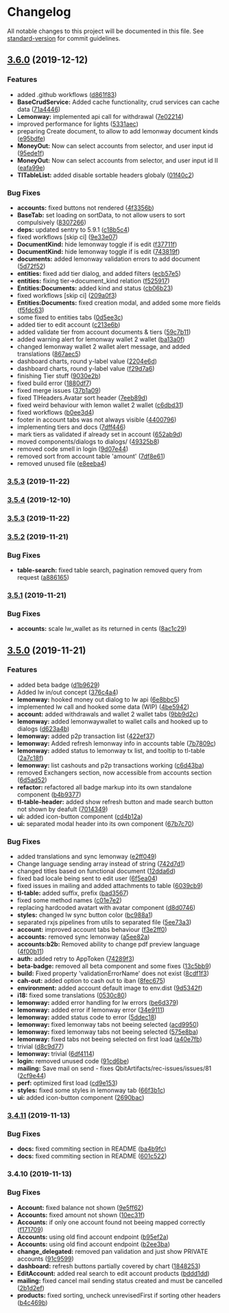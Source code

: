 # Changelog

All notable changes to this project will be documented in this file. See [standard-version](https://github.com/conventional-changelog/standard-version) for commit guidelines.

## [3.6.0](https://github.com/QbitArtifacts/rec-admin/compare/v3.5.4...v3.6.0) (2019-12-12)


### Features

* added .github workflows ([d861f83](https://github.com/QbitArtifacts/rec-admin/commit/d861f83baab464ac9e9e7bf406ff30706c2f201d))
* **BaseCrudService:** Added cache functionality, crud services can cache data ([71a4446](https://github.com/QbitArtifacts/rec-admin/commit/71a4446c7b19481db023802a640c6c326751c6df))
* **Lemonway:** implemented api call for withdrawal ([7e02214](https://github.com/QbitArtifacts/rec-admin/commit/7e02214af92067f5caab426e63b3a9a16e22c888))
* improved performance for lights ([5331aec](https://github.com/QbitArtifacts/rec-admin/commit/5331aec142d7c22e76d68b79dde05152f9fa821d))
* preparing Create document, to allow to add lemonway document kinds ([e95bdfe](https://github.com/QbitArtifacts/rec-admin/commit/e95bdfe5695aeab996bdc489a40b9f665da97e59))
* **MoneyOut:** Now can select accounts from selector, and user input id ([95ede1f](https://github.com/QbitArtifacts/rec-admin/commit/95ede1f29ccd0ce3d760255c01e51e849c76448b))
* **MoneyOut:** Now can select accounts from selector, and user input id II ([eafa99e](https://github.com/QbitArtifacts/rec-admin/commit/eafa99e708d9d441f2bab7b6be7e5a84bd4954cc))
* **TlTableList:** added disable sortable headers globaly ([01f40c2](https://github.com/QbitArtifacts/rec-admin/commit/01f40c2a6de45f28f4f7a8292ab3d89eb736feba))


### Bug Fixes

* **accounts:** fixed buttons not rendered ([4f3356b](https://github.com/QbitArtifacts/rec-admin/commit/4f3356bb4c008e3271b8b8f41c4bac34ad77569e))
* **BaseTab:** set loading on sortData, to not allow users to sort compulsively ([8307266](https://github.com/QbitArtifacts/rec-admin/commit/830726688e5b7e3545cc2a384547217e79296ddc))
* **deps:** updated sentry to 5.9.1 ([c18b5c4](https://github.com/QbitArtifacts/rec-admin/commit/c18b5c4388dd7713136f55f39642d5da6499d092))
* fixed workflows [skip ci] ([9e33e07](https://github.com/QbitArtifacts/rec-admin/commit/9e33e0746337a277a777dad84c6b1d58022782be))
* **DocumentKind:** hide lemonway toggle if is edit ([f37711f](https://github.com/QbitArtifacts/rec-admin/commit/f37711f741565159b42f09fc81f35715a5b8e5f9))
* **DocumentKind:** hide lemonway toggle if is edit ([743819f](https://github.com/QbitArtifacts/rec-admin/commit/743819ff89aa2234fd1c62780700a7713c591056))
* **documents:** added lemonway validation errors to add document ([5d72f52](https://github.com/QbitArtifacts/rec-admin/commit/5d72f522aeee911103c258d7e3e4542d54c7ba24))
* **entities:** fixed add tier dialog, and added filters ([ecb57e5](https://github.com/QbitArtifacts/rec-admin/commit/ecb57e5c457ed152fbd8d06037a4f7de143de113))
* **entities:** fixing tier->document_kind relation ([f525917](https://github.com/QbitArtifacts/rec-admin/commit/f5259173b90240b10761260aefcb790c77a68b60))
* **Entities:Documents:** added kind and status ([cb06b23](https://github.com/QbitArtifacts/rec-admin/commit/cb06b239cad9e2ad2f3ebb1b2d8fdce9739e7472))
* fixed workflows [skip ci] ([209a0f3](https://github.com/QbitArtifacts/rec-admin/commit/209a0f3044553bbe2f8032b8261aec9361b62f92))
* **Entities:Documents:** fixed creation modal, and added some more fields ([f5fdc63](https://github.com/QbitArtifacts/rec-admin/commit/f5fdc6339e64ed0f7e06d0d9af24c3c982029191))
*  some fixed to entities tabs ([0d5ee3c](https://github.com/QbitArtifacts/rec-admin/commit/0d5ee3c902abd2d4e1a20f9edb1d94576d76eda8))
* added tier to edit account ([c213e6b](https://github.com/QbitArtifacts/rec-admin/commit/c213e6bf45eb406238c1a16e3d014eeb6e75ef5a))
* added validate tier from account documents & tiers ([59c7b11](https://github.com/QbitArtifacts/rec-admin/commit/59c7b1107adc136f95ff1b83c62d3995a1f0160e))
* added warning alert for lemonway wallet 2 wallet ([ba13a0f](https://github.com/QbitArtifacts/rec-admin/commit/ba13a0fbddd5041695e5aa029c52fe608ba08aab))
* changed lemonway wallet 2 wallet alert message, and added translations ([867aec5](https://github.com/QbitArtifacts/rec-admin/commit/867aec5011316c027ee4756ed4462b43a4fc212d))
* dashboard charts, round y-label value ([2204e6d](https://github.com/QbitArtifacts/rec-admin/commit/2204e6dd1e99dc93ca7901baaa16934da8665b45))
* dashboard charts, round y-label value ([f29d7a6](https://github.com/QbitArtifacts/rec-admin/commit/f29d7a68893f0b1aa7b50fe836455334b57cccdf))
* finishing Tier stuff ([9030e2b](https://github.com/QbitArtifacts/rec-admin/commit/9030e2bdd455e41bbc72cb371678e2c9ba1f3209))
* fixed build error ([1880df7](https://github.com/QbitArtifacts/rec-admin/commit/1880df7ed4c2f3b0cf03829e883cacd30b5abe27))
* fixed merge issues ([37b1a09](https://github.com/QbitArtifacts/rec-admin/commit/37b1a091ff67946417d0d84f1f08d5c9edeab1a7))
* fixed TlHeaders.Avatar sort header ([7eeb89d](https://github.com/QbitArtifacts/rec-admin/commit/7eeb89d4092086fa934fd15549994574f69b8aac))
* fixed weird behaviour with lemon wallet 2 wallet ([c6dbd31](https://github.com/QbitArtifacts/rec-admin/commit/c6dbd31fbc88af184fa98d19e2f56453178f33f4))
* fixed workflows ([b0ee3d4](https://github.com/QbitArtifacts/rec-admin/commit/b0ee3d4dcf5014daab57b6ac586bbd1efab8e5d8))
* footer in account tabs was not always visible ([4400796](https://github.com/QbitArtifacts/rec-admin/commit/4400796a1b2fe7a7d96296dc0dc74098cd282dd3))
* implementing tiers and docs ([7dff446](https://github.com/QbitArtifacts/rec-admin/commit/7dff446485fb72a252dd7204972ad500544081d6))
* mark tiers as validated if already set in account ([652ab9d](https://github.com/QbitArtifacts/rec-admin/commit/652ab9dda8f5f9e686021aee7516f7cd84fde17b))
* moved components/dialogs to dialogs/ ([49325b8](https://github.com/QbitArtifacts/rec-admin/commit/49325b89c4abc2b561bf4e3912501acf0d094dec))
* removed code smell in login ([9d07e44](https://github.com/QbitArtifacts/rec-admin/commit/9d07e447f689aaae68a83e67a7694e1f1e64b30f))
* removed sort from account table 'amount' ([7df8e61](https://github.com/QbitArtifacts/rec-admin/commit/7df8e6102843a63fc79d5632507aedb077612934))
* removed unused file ([e8eeba4](https://github.com/QbitArtifacts/rec-admin/commit/e8eeba4799766bffcbed9f7f8e35beb99daa1ec9))

### [3.5.3](https://github.com/QbitArtifacts/rec-admin/compare/v3.5.2...v3.5.3) (2019-11-22)

### [3.5.4](https://github.com/QbitArtifacts/rec-admin/compare/v3.5.2...v3.5.4) (2019-12-10)

### [3.5.3](https://github.com/QbitArtifacts/rec-admin/compare/v3.5.2...v3.5.3) (2019-11-22)

### [3.5.2](https://github.com/QbitArtifacts/rec-admin/compare/v3.5.1...v3.5.2) (2019-11-21)


### Bug Fixes

* **table-search:** fixed table search, pagination removed query from request ([a886165](https://github.com/QbitArtifacts/rec-admin/commit/a886165f57aa4778222ba950cf4869c11b3192fb))

### [3.5.1](https://github.com/QbitArtifacts/rec-admin/compare/v3.5.0...v3.5.1) (2019-11-21)


### Bug Fixes

* **accounts:** scale lw_wallet as its returned in cents ([8ac1c29](https://github.com/QbitArtifacts/rec-admin/commit/8ac1c29ab53e185db078626e081e9f6a090d55e3))

## [3.5.0](https://github.com/QbitArtifacts/rec-admin/compare/v3.4.11...v3.5.0) (2019-11-21)


### Features

* added beta badge ([d1b9629](https://github.com/QbitArtifacts/rec-admin/commit/d1b9629ff0cf690070152bf163956445161bcdf5))
* Added lw in/out concept ([376c4a4](https://github.com/QbitArtifacts/rec-admin/commit/376c4a4cd8dc22e8b42e00ee3efff14bb2b25740))
* **lemonway:** hooked money out dialog to lw api ([6e8bbc5](https://github.com/QbitArtifacts/rec-admin/commit/6e8bbc5eed06dd01954b4cdab4062b57ee6bd335))
* implemented lw call and hooked some data (WIP) ([4be5942](https://github.com/QbitArtifacts/rec-admin/commit/4be5942a80bbfb3f912d23eb6f69dde5452f7fe0))
* **account:** added withdrawals and wallet 2 wallet tabs ([9bb9d2c](https://github.com/QbitArtifacts/rec-admin/commit/9bb9d2c7eb247491b68e62da4f547f78e58af94b))
* **lemonway:** added lemonwaywallet to wallet calls and hooked up to dialogs ([d623a4b](https://github.com/QbitArtifacts/rec-admin/commit/d623a4b900b0a673b2e32554732089a6a12e467e))
* **lemonway:** added p2p transaction list ([422ef37](https://github.com/QbitArtifacts/rec-admin/commit/422ef375bf7b716d3789b2af939e359d9ec09090))
* **lemonway:** Added refresh lemonway info in accounts table ([7b7809c](https://github.com/QbitArtifacts/rec-admin/commit/7b7809c584f908608424cb3b48a90e1099f6dafb))
* **lemonway:** added status to lemonway tx list, and tooltip to tl-table ([2a7c18f](https://github.com/QbitArtifacts/rec-admin/commit/2a7c18fdabf145c58b2d2fe6a6b6bde38f5c7d51))
* **lemonway:** list cashouts and p2p transactions working ([c6d43ba](https://github.com/QbitArtifacts/rec-admin/commit/c6d43ba7a4322a6b278520d19ecea98642c04306))
* removed Exchangers section, now accessible from accounts section ([6d5ad52](https://github.com/QbitArtifacts/rec-admin/commit/6d5ad52ec6245e9875f077dbe9cc5ada7ce20064))
* **refactor:** refactored all badge markup into its own standalone component ([b4b9377](https://github.com/QbitArtifacts/rec-admin/commit/b4b9377b0df02fd9b73cd59efad4cf1f894dbc75))
* **tl-table-header:** added show refresh button and made search button not shown by deafult ([7014349](https://github.com/QbitArtifacts/rec-admin/commit/7014349295395b411d990e2e307487ccc46f744e))
* **ui:** added icon-button component ([cd4b12a](https://github.com/QbitArtifacts/rec-admin/commit/cd4b12a811eb6c4013bf934fa30a489f9bf7f390))
* **ui:** separated modal header into its own component ([67b7c70](https://github.com/QbitArtifacts/rec-admin/commit/67b7c7005d13f124ad0b3bc1cece396cad1294be))


### Bug Fixes

* added translations and sync lemonway ([e2ff049](https://github.com/QbitArtifacts/rec-admin/commit/e2ff0499ee4c3986f4caaff044ffb392e66bccc3))
* Change language sending array instead of string ([742d7d1](https://github.com/QbitArtifacts/rec-admin/commit/742d7d199cb2c191719c8583077ede8af2286a12))
* changed titles based on functional document ([12dda6d](https://github.com/QbitArtifacts/rec-admin/commit/12dda6d78e50c47925838a3d9482ab719473a41c))
* fixed bad locale being sent to edit user ([6f5ea04](https://github.com/QbitArtifacts/rec-admin/commit/6f5ea04c496fd99d20f29f5f1ecd5988fd13fc26))
* fixed issues in mailing and added attachments to table ([6039cb9](https://github.com/QbitArtifacts/rec-admin/commit/6039cb96cf29e3747b7aa4f6e945794334c53e52))
* **tl-table:** added suffix, prefix ([bad3567](https://github.com/QbitArtifacts/rec-admin/commit/bad35678ca857bc78873e1d25bed1e8f20edc8e1))
* fixed some method names ([c01e7e2](https://github.com/QbitArtifacts/rec-admin/commit/c01e7e2d94824007f24c6b06a041ae33649cfe8c))
* replacing hardcoded avatart with avatar component ([d8d0746](https://github.com/QbitArtifacts/rec-admin/commit/d8d07468185734cbc005920862f1bd812163ce45))
* **styles:** changed lw sync button color ([bc988a1](https://github.com/QbitArtifacts/rec-admin/commit/bc988a129dd0c73d9799937850387f1c0c2d58bd))
* separated rxjs pipelines from utils to separated file ([5ee73a3](https://github.com/QbitArtifacts/rec-admin/commit/5ee73a3b613ff15174ce2ef38328bd62fd8ff821))
* **account:** improved account tabs behaviour ([f3e2ff0](https://github.com/QbitArtifacts/rec-admin/commit/f3e2ff0fc2f30ff8242e81dd4b4e904998ce8a3b))
* **accounts:** removed sync lemonway ([a5ee82a](https://github.com/QbitArtifacts/rec-admin/commit/a5ee82ae64df657973a13eb5d9b21a372ce93edd))
* **accounts:b2b:** Removed ability to change pdf preview language ([4f00b11](https://github.com/QbitArtifacts/rec-admin/commit/4f00b11b32ae044ac7c7c44c600507034b1590e1))
* **auth:** added retry to AppToken ([74289f3](https://github.com/QbitArtifacts/rec-admin/commit/74289f34c83ba03d428ee3dd51f6a20fd152abbd))
* **beta-badge:** removed all beta component and some fixes ([13c5bb9](https://github.com/QbitArtifacts/rec-admin/commit/13c5bb96277f923959421fef0e12ab2fa77d124b))
* **build:** Fixed property 'validationErrorName' does not exist ([8cdf1f3](https://github.com/QbitArtifacts/rec-admin/commit/8cdf1f3e830bdd07d6f39cc56f2ffa294c47c27b))
* **cah-out:** added option to cash out to iban ([8fec675](https://github.com/QbitArtifacts/rec-admin/commit/8fec675887496242fe8f7f75f55d33853763f32e))
* **environment:** added account default image to env.dist ([9d5342f](https://github.com/QbitArtifacts/rec-admin/commit/9d5342f1d6f0b8ef9d31538ec6ea45f69586b3f0))
* **i18:** fixed some translations ([0530c80](https://github.com/QbitArtifacts/rec-admin/commit/0530c806c543ce2d35d88d80b91b515ef7d38a0e))
* **lemonway:** added error handling for lw errors ([be6d379](https://github.com/QbitArtifacts/rec-admin/commit/be6d379b2ded4b8b5393027d82068a659b59da86))
* **lemonway:** added error if lemonway error ([34e9111](https://github.com/QbitArtifacts/rec-admin/commit/34e9111830f2c08a6b1a994abc6830bcd1517147))
* **lemonway:** added status code to error ([5ddec18](https://github.com/QbitArtifacts/rec-admin/commit/5ddec186d0a5bed1f0e1f303d3631d55aa0ea325))
* **lemonway:** fixed lemonway tabs not beeing selected ([acd9950](https://github.com/QbitArtifacts/rec-admin/commit/acd995006be758cda59c6452d6b8d6dc4636fe4d))
* **lemonway:** fixed lemonway tabs not beeing selected ([575e8ba](https://github.com/QbitArtifacts/rec-admin/commit/575e8baf0748403f90c610e0e01eaa7f7d7ada66))
* **lemonway:** fixed tabs not beeing selected on first load ([a40e7fb](https://github.com/QbitArtifacts/rec-admin/commit/a40e7fbb6c5875dc800bd8be3d5c8f0eaca83b2f))
* trivial ([d8c9d77](https://github.com/QbitArtifacts/rec-admin/commit/d8c9d773126ff89d067c6bbf86e66454681382af))
* **lemonway:** trivial ([6df4114](https://github.com/QbitArtifacts/rec-admin/commit/6df41149e52c0fe80676599783a1282966f74975))
* **login:** removed unused code ([91cd6be](https://github.com/QbitArtifacts/rec-admin/commit/91cd6be13062148994c1e3d5b51c42577b4c810c))
* **mailing:** Save mail on send - fixes QbitArtifacts/rec-issues/issues/81 ([2cf9e44](https://github.com/QbitArtifacts/rec-admin/commit/2cf9e44bcf7e6578bb23432055c6f93d8f054ab5))
* **perf:** optimized first load ([cd9e153](https://github.com/QbitArtifacts/rec-admin/commit/cd9e15311e425eddcf17aea2ff8f109566fbeadd))
* **styles:** fixed some styles in lemonway tab ([66f3b1c](https://github.com/QbitArtifacts/rec-admin/commit/66f3b1cc5dd4a9888099baa7e2e08f1c9420d51c))
* **ui:** added icon-button component ([2690bac](https://github.com/QbitArtifacts/rec-admin/commit/2690bacaf2811684a971d8ee9690591cff8d228e))

### [3.4.11](https://github.com/QbitArtifacts/rec-admin/compare/v3.4.10...v3.4.11) (2019-11-13)


### Bug Fixes

* **docs:** fixed commiting section in README ([ba4b9fc](https://github.com/QbitArtifacts/rec-admin/commit/ba4b9fc1acb412e695411533031e80d4b98fddf1))
* **docs:** fixed commiting section in README ([601c522](https://github.com/QbitArtifacts/rec-admin/commit/601c522fe1fcb8b785dd71b327d268fd6def7440))

### 3.4.10 (2019-11-13)


### Bug Fixes

* **Account:** fixed  balance not shown ([9e5ff62](https://github.com/QbitArtifacts/rec-admin/commit/9e5ff6297c4730195a42b1803c017cecca442da0))
* **Accounts:** fixed amount not shown ([10ec31f](https://github.com/QbitArtifacts/rec-admin/commit/10ec31f322cc0c7b92fc6e890452e287a4b0e77d))
* **Accounts:** if only one account found not beeing mapped correctly ([f171709](https://github.com/QbitArtifacts/rec-admin/commit/f171709bc308a9e2de02a5b7b752a3182263f2a8))
* **Accounts:** using old find account endpoint ([b95ef2a](https://github.com/QbitArtifacts/rec-admin/commit/b95ef2a414e895be853722e6db2e98dba5c85f82))
* **Accounts:** using old find account endpoint ([b2ee3ba](https://github.com/QbitArtifacts/rec-admin/commit/b2ee3bae9d26dd2bcb3a990b7ee3ae537d2b6336))
* **change_delegated:** removed pan validation and just show PRIVATE accounts ([91c9599](https://github.com/QbitArtifacts/rec-admin/commit/91c9599e660595e57572d2c2796dbe8c806ae783))
* **dashboard:** refresh buttons partially covered by chart ([1848253](https://github.com/QbitArtifacts/rec-admin/commit/18482538dd6768f5b02b790b17e4db0902be4944))
* **EditAccount:** added real search to edit account products ([bddd1dd](https://github.com/QbitArtifacts/rec-admin/commit/bddd1dda547f8e90728c89ec7e8c8d4c7c388c9b))
* **mailing:** fixed cancel mail sending status created and must be cancelled ([2b1d2ef](https://github.com/QbitArtifacts/rec-admin/commit/2b1d2ef447d08b7800e570de3d86bdd15a7beea2))
* **products:** fixed sorting, uncheck unrevisedFirst if sorting other headers ([b4c469b](https://github.com/QbitArtifacts/rec-admin/commit/b4c469b80ab7c08e5a203dffdde03e362ab46bc4))
